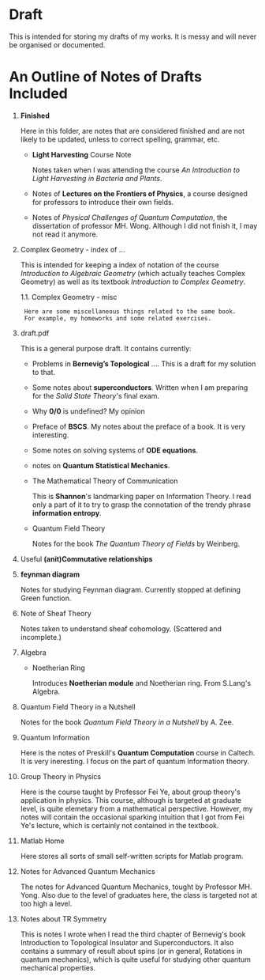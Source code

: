 # Draft
This is intended for storing my drafts of my works. It is messy and will never be organised or documented.

# An Outline of Notes of Drafts Included

1. **Finished**

    Here in this folder, are notes that are considered finished and are not
    likely to be updated, unless to correct spelling, grammar, etc.

    * **Light Harvesting** Course Note 

        Notes taken when I was attending the course *An Introduction to 
        Light Harvesting in Bacteria and Plants*.

    * Notes of **Lectures on the Frontiers of Physics**, a course
    designed for professors to introduce their own fields.

    * Notes of *Physical Challenges of Quantum Computation*, the
    dissertation of professor MH. Wong. Although I did not finish it,
    I may not read it anymore.

2. Complex Geometry - index of ...

    This is intended for keeping a index of notation of the course
    *Introduction to Algebraic Geometry* (which actually teaches
    Complex Geometry) as well as its textbook *Introduction
    to Complex Geometry*.

    1.1. Complex Geometry - misc

        Here are some miscellaneous things related to the same book.
        For example, my homeworks and some related exercises.

3. draft.pdf

    This is a general purpose draft. It contains currently:

    * Problems in **Bernevig’s Topological** .... This is a draft for
    my solution to that.

    * Some notes about **superconductors**. Written when I am preparing
    for the *Solid State Theory*'s final exam.
    * Why **0/0** is undefined? My opinion
    * Preface of **BSCS**. My notes about the preface of a book. It is
    very interesting.
    * Some notes on solving systems of **ODE equations**.
    * notes on **Quantum Statistical Mechanics**.

    * The Mathematical Theory of Communication

	    This is **Shannon**'s landmarking paper on Information Theory.
    	I read only a part of it to try to grasp the connotation 
	    of the trendy phrase **information entropy**.

    * Quantum Field Theory

        Notes for the book *The Quantum Theory of Fields* by Weinberg.

4. Useful **(anit)Commutative relationships**

5. **feynman diagram**

	Notes for studying Feynman diagram. Currently stopped at defining
	Green function.

6. Note of Sheaf Theory

    Notes taken to understand sheaf cohomology. (Scattered and
    incomplete.)

7. Algebra
	* Noetherian Ring

		Introduces **Noetherian module** and Noetherian ring. 
		From S.Lang's Algebra.

8. Quantum Field Theory in a Nutshell

    Notes for the book *Quantum Field Theory in a Nutshell* by A. Zee.


9. Quantum Information
    
    Here is the notes of Preskill's **Quantum Computation** course in
    Caltech. It is very ineresting. I focus on the part of quantum
    Information theory.  

10. Group Theory in Physics

    Here is the course taught by Professor Fei Ye, about group theory's
    application in physics. This course, although is targeted at
    graduate level, is quite elemetary from a mathematical perspective.
    However, my notes will contain the occasional sparking intuition
    that I got from Fei Ye's lecture, which is certainly not contained
    in the textbook.

11. Matlab Home
    
    Here stores all sorts of small self-written scripts for Matlab program.

12. Notes for Advanced Quantum Mechanics

    The notes for Advanced Quantum Mechanics, tought by Professor MH. Yong.
    Also due to the level of graduates here, the class is targeted not
    at too high a level.

13. Notes about TR Symmetry
    
    This is notes I wrote when I read the third chapter of Bernevig's book
    Introduction to Topological Insulator and Superconductors. It also
    contains a summary of result about spins (or in general, Rotations in
    quantum mechanics), which is quite useful for studying other quantum
    mechanical properties.
